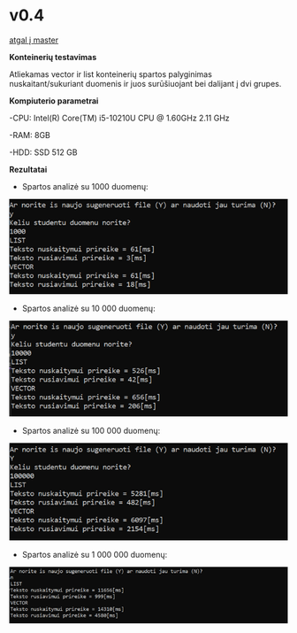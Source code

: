 # v0.4
[atgal į master](https://github.com/auteea/Obj_programavimas/tree/main)

**Konteinerių testavimas**

Atliekamas vector ir list konteinerių spartos palyginimas nuskaitant/sukuriant duomenis ir juos surūšiuojant bei dalijant į dvi grupes.

**Kompiuterio parametrai**

-CPU: Intel(R) Core(TM) i5-10210U CPU @ 1.60GHz   2.11 GHz

-RAM: 8GB

-HDD: SSD 512 GB

**Rezultatai**
- Spartos analizė su 1000 duomenų:

![alt text](Spartos_analize_1000.png)

- Spartos analizė su 10 000 duomenų:

![alt text](Spartos_analize_10000.png)

- Spartos analizė su 100 000 duomenų:

![alt text](Spartos_analize_100000.png)

- Spartos analizė su 1 000 000 duomenų:

![alt text](Spartos_analize_1000000.png)
